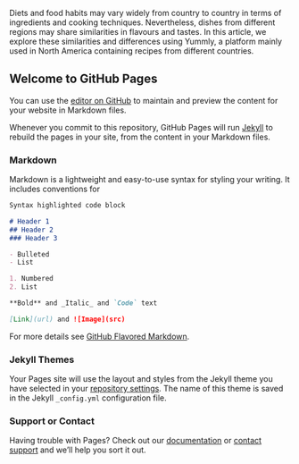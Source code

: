 <script src="{{site.baseurl}}/scripts/d3.min.js" charset="utf-8"></script> <script src="{{site.baseurl}}/scripts/c3.min.js"></script> <script src="{{site.baseurl}}/scripts/underscore-min.js"></script> <script src="https://cdn.plot.ly/plotly-latest.min.js"></script> <script src="https://cdnjs.cloudflare.com/ajax/libs/Chart.js/2.4.0/Chart.min.js"></script> <script src="{{site.baseurl}}/scripts/sigma.min.js"></script> <script src="{{site.baseurl}}/scripts/sigma.layout.forceAtlas2.min.js"></script> <script src="{{site.baseurl}}/scripts/sigma.parsers.json.min.js"></script> <style> #select-meat{ position:relative; width:100%; } .meat-selector{ width:100%; } select{ width:100%; height:25px; } .title-recipe{ position:absolute; bottom:0px; background-color:rgba(0,0,0,0.5); /*width:100%;*/ text-align:left; color:#FFF; font-weight:lighter; padding: 10px; /*padding-right:-10px;*/ } .current-recipe{ position:relative; margin:auto; width:400px; } table td{ position:relative; } #meat-o-meter{ height:500px; } #chart{ height:700px; } #network-graph { top: 0; bottom: 0; left: 0; right: 0; position: absolute; } .similarity{ position: relative; color:#feb24c; } .recipe-selector{ position:relative; margin-bottom:15px; } </style>

Diets and food habits may vary widely from country to country in terms of ingredients and cooking techniques. Nevertheless, dishes from different regions may share similarities in flavours and tastes. In this article, we explore these similarities and differences using Yummly, a platform mainly used in North America containing recipes from different countries.

## Welcome to GitHub Pages

You can use the [editor on GitHub](https://github.com/jev26/test.github.io/edit/master/index.md) to maintain and preview the content for your website in Markdown files.

Whenever you commit to this repository, GitHub Pages will run [Jekyll](https://jekyllrb.com/) to rebuild the pages in your site, from the content in your Markdown files.

### Markdown

Markdown is a lightweight and easy-to-use syntax for styling your writing. It includes conventions for

```markdown
Syntax highlighted code block

# Header 1
## Header 2
### Header 3

- Bulleted
- List

1. Numbered
2. List

**Bold** and _Italic_ and `Code` text

[Link](url) and ![Image](src)
```

For more details see [GitHub Flavored Markdown](https://guides.github.com/features/mastering-markdown/).

### Jekyll Themes

Your Pages site will use the layout and styles from the Jekyll theme you have selected in your [repository settings](https://github.com/jev26/test.github.io/settings). The name of this theme is saved in the Jekyll `_config.yml` configuration file.

### Support or Contact

Having trouble with Pages? Check out our [documentation](https://help.github.com/categories/github-pages-basics/) or [contact support](https://github.com/contact) and we’ll help you sort it out.
